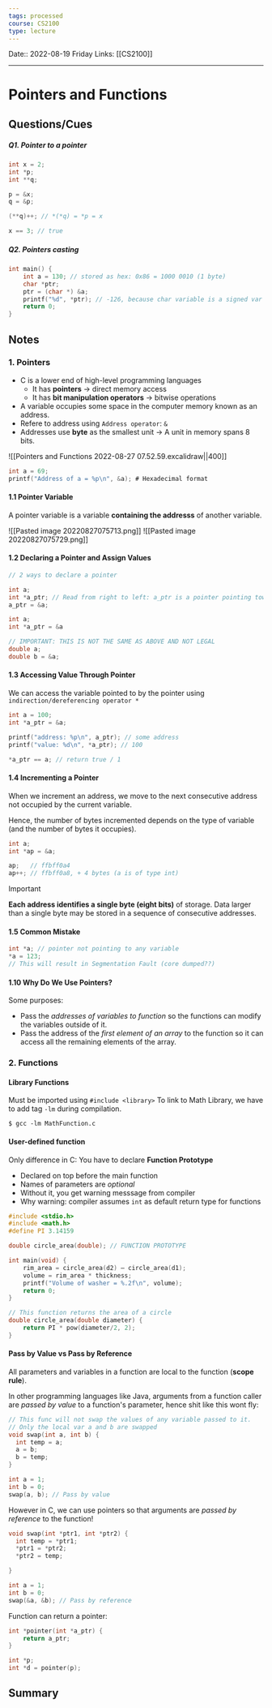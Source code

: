 ```yaml
---
tags: processed
course: CS2100 
type: lecture
---
```

Date:: 2022-08-19 Friday
Links: [[CS2100]]
- - -
# Pointers and Functions

## Questions/Cues
##### Q1. Pointer to a pointer

```C
int x = 2;
int *p;
int **q;

p = &x;
q = &p;

(**q)++; // *(*q) = *p = x

x == 3; // true
```
##### Q2. Pointers casting

```C
int main() {
	int a = 130; // stored as hex: 0x86 = 1000 0010 (1 byte)
	char *ptr;
	ptr = (char *) &a;
	printf("%d", *ptr); // -126, because char variable is a signed var
	return 0;
}
```
## Notes

### 1. Pointers 
- C is a lower end of high-level programming languages
	- It has **pointers** → direct memory access
	- It has **bit manipulation operators** → bitwise operations
- A variable occupies some space in the computer memory known as an address. 
- Refere to address using `Address operator`:  `&`
- Addresses use **byte** as the smallest unit → A unit in memory spans 8 bits.

![[Pointers and Functions 2022-08-27 07.52.59.excalidraw||400]]

```C
int a = 69;
printf("Address of a = %p\n", &a); # Hexadecimal format
```

#### 1.1 Pointer Variable

A pointer variable is a variable **containing the addresss** of another variable.

![[Pasted image 20220827075713.png]]
![[Pasted image 20220827075729.png]]


#### 1.2 Declaring a Pointer and Assign Values
```C
// 2 ways to declare a pointer

int a;
int *a_ptr; // Read from right to left: a_ptr is a pointer pointing towards an integer 
a_ptr = &a;

int a;
int *a_ptr = &a

// IMPORTANT: THIS IS NOT THE SAME AS ABOVE AND NOT LEGAL
double a;
double b = &a;
```


#### 1.3 Accessing Value Through Pointer  

We can access the variable pointed to by the pointer using `indirection/dereferencing operator *` 

```C
int a = 100;
int *a_ptr = &a;

printf("address: %p\n", a_ptr); // some address
printf("value: %d\n", *a_ptr); // 100

*a_ptr == a; // return true / 1
```

#### 1.4 Incrementing a Pointer  

When we increment an address, we move to the next consecutive address not occupied by the current variable.

Hence, the number of bytes incremented depends on the type of variable (and the number of bytes it occupies).

```C
int a;
int *ap = &a;

ap;   // ffbff0a4
ap++; // ffbff0a8, + 4 bytes (a is of type int)
```

>[!Important]
>**Each address identifies a single byte (eight bits)** of storage. Data larger than a single byte may be stored in a sequence of consecutive addresses.

#### 1.5 Common Mistake

```C
int *a; // pointer not pointing to any variable
*a = 123;
// This will result in Segmentation Fault (core dumped??)
```

#### 1.10 Why Do We Use Pointers?

Some purposes:
- Pass the *addresses of variables to function* so the functions can modify the variables outside of it.
- Pass the address of the *first element of an array* to the function so it can access all the remaining elements of the array.

### 2. Functions

#### Library Functions
Must be imported using `#include <library>`
To link to Math Library, we have to add tag `-lm` during compilation.

```
$ gcc -lm MathFunction.c
```

#### User-defined function

Only difference in C: You have to declare **Function Prototype**
- Declared on top before the main function
- Names of parameters are *optional*
- Without it, you get warning messsage from compiler
- Why warning: compiler assumes `int` as default return type for functions

```C
#include <stdio.h>
#include <math.h>
#define PI 3.14159

double circle_area(double); // FUNCTION PROTOTYPE

int main(void) {
    rim_area = circle_area(d2) – circle_area(d1);
    volume = rim_area * thickness;
    printf("Volume of washer = %.2f\n", volume);
    return 0;
}

// This function returns the area of a circle
double circle_area(double diameter) {
    return PI * pow(diameter/2, 2);
}
```

#### Pass by Value vs Pass by Reference
All parameters and variables in a function are local to the function (**scope rule**).

In other programming languages like Java, arguments from a function caller are *passed by value* to a function's parameter, hence shit like this wont fly:

```C
// This func will not swap the values of any variable passed to it.
// Only the local var a and b are swapped
void swap(int a, int b) {
  int temp = a;
  a = b;
  b = temp;
}

int a = 1;
int b = 0;
swap(a, b); // Pass by value
```

However in C, we can use pointers so that arguments are *passed by reference* to the function!

```C
void swap(int *ptr1, int *ptr2) {
  int temp = *ptr1; 
  *ptr1 = *ptr2; 
  *ptr2 = temp;

}

int a = 1;
int b = 0;
swap(&a, &b); // Pass by reference
```

Function can return a pointer:

```C
int *pointer(int *a_ptr) {
	return a_ptr;
}

int *p;
int *d = pointer(p);
```
## Summary